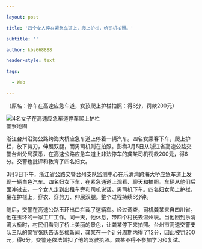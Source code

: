 ```yaml
---

layout: post

title: '四个女人停在紧急车道上，爬上护栏，给司机拍照。'

subtitle: ''

author: kbs668888

header-style: text

tags:

  - Web

---
```


（原名：停车在高速应急车道，女孩爬上护栏拍照：得6分，罚款200元）

![4名女子在高速应急车道停车爬上护栏](http://crawl.ws.126.net/a4863f65a54e68119f8fc994c2daa752.jpg)  
警察地图

浙江台州沿海公路跨海大桥应急车道上停着一辆汽车。四名女乘客下车，爬上护栏，放下剪刀，伸展双腿，而男司机则在拍照。彭梅3月5日从浙江省高速公路交警台州分局获悉，在高速公路应急车道上非法停车的龚某司机罚款200元，得6分。交警也批评和教育了四名妇女。

3月3日下午，浙江省公路交警台州支队监测中心在乐清湾跨海大桥应急车道上发现一辆白色汽车。四名妇女下车，在紧急通道上观看、聊天和拍照。车辆从他们后面冲过去。一个女人走到出租车旁和司机说话。男司机下车。四名妇女爬上护栏，坐在护栏上，穿衣、穿剪刀、伸展双腿。整个过程持续6分钟。

随后，交警在高速公路玉环出口拦截了这辆车。经过调查，司机龚某来自四川省。他在玉环的一家工厂工作。同一天，他休息，带四个村民去温州玩。当他回到乐清湾大桥时，村民们看到了桥上美丽的景色，让龚某停下来拍照。台州市高速交警支队三队的警官张跃告诉彭梅新闻，龚某在一个计分周期内得了12分，因此被罚200元，得6分。交警还依法暂扣了他的驾驶执照。龚某不得不参加学习和复试。


